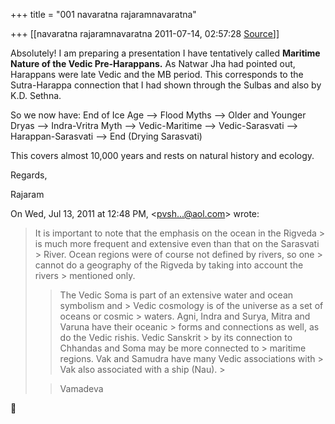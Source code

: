 +++
title = "001 navaratna rajaramnavaratna"

+++
[[navaratna rajaramnavaratna	2011-07-14, 02:57:28 [Source](https://groups.google.com/g/bvparishat/c/InmEWTW8Uec)]]





 Absolutely! I am preparing a presentation I have tentatively called **Maritime Nature of the Vedic Pre-Harappans.** As Natwar Jha had pointed out, Harappans were late Vedic and the MB period. This corresponds to the Sutra-Harappa connection that I had shown through the Sulbas and also by K.D. Sethna.



 So we now have: End of Ice Age --> Flood Myths --> Older and Younger Dryas --> Indra-Vritra Myth --> Vedic-Maritime --> Vedic-Sarasvati --> Harappan-Sarasvati --> End (Drying Sarasvati)



 This covers almost 10,000 years and rests on natural history and ecology.



Regards,

Rajaram  
  

On Wed, Jul 13, 2011 at 12:48 PM, \<[pvsh...@aol.com]()\> wrote:  

> It is important to note that the emphasis on the ocean in the Rigveda > is much more frequent and extensive even than that on the Sarasvati > River. Ocean regions were of course not defined by rivers, so one > cannot do a geography of the Rigveda by taking into account the rivers > mentioned only.
> > 
> >   
> > 
> > 
> > The Vedic Soma is part of an extensive water and ocean symbolism and > Vedic cosmology is of the universe as a set of oceans or cosmic > waters. Agni, Indra and Surya, Mitra and Varuna have their oceanic > forms and connections as well, as do the Vedic rishis. Vedic Sanskrit > by its connection to Chhandas and Soma may be more connected to > maritime regions. Vak and Samudra have many Vedic associations with > Vak also associated with a ship (Nau). >
> 
> >   
> > 
> > 
> > Vamadeva  
> > 
> > 



